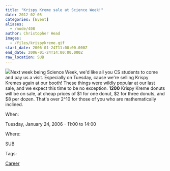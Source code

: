 ```yaml
---
title: "Krispy Kreme sale at Science Week!"
date: 2012-02-05
categories: [Event]
aliases:
  - /node/408
author: Christopher Head
images:
  - /files/krispykreme.gif
start_date: 2006-01-24T11:00:00.000Z
end_date: 2006-01-24T14:00:00.000Z
raw_location: SUB
---
```


![](/files/krispykreme.gif)Next week being Science Week, we'd like all you CS students to come and pay us a visit. Especially on Tuesday, cause we're selling Krispy Kremes again at our booth! These things were wildly popular at our last sale, and we expect this time to be no exception. **1200** Krispy Kreme donuts will be on sale, at cheap prices of $1 for one donut, $2 for three donuts, and $8 per dozen. That's over 2^10 for those of you who are mathematically inclined.

When: 

Tuesday, January 24, 2006 - 11:00 to 14:00

Where: 

SUB

Tags: 

[Career](/career)
